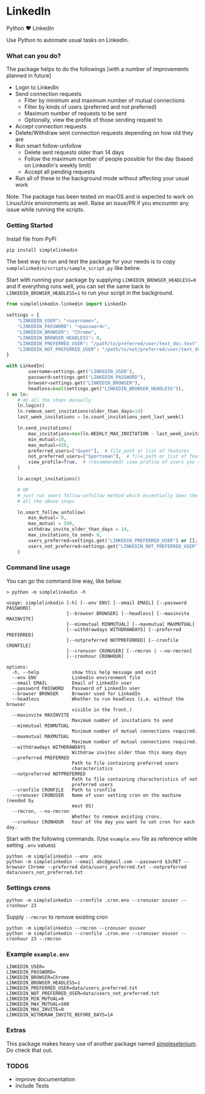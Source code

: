# LinkedIn

Python ❤️ LinkedIn

Use Python to automate usual tasks on LinkedIn.

### What can you do?

The package helps to do the followings [with a number of improvements planned in future]

- Login to LinkedIn
- Send connection requests
    - Filter by minimum and maximum number of mutual connections
    - Filter by kinds of users (preferred and not preferred)
    - Maximum number of requests to be sent
    - Optionally, view the profile of those sending request to
- Accept connection requests
- Delete/Withdraw sent connection requests depending on how old they are
- Run smart follow-unfollow
    - Delete sent requests older than 14 days
    - Follow the maximum number of people possible for the day (based on LinkedIn's weekly limit)
    - Accept all pending requests
- Run all of these in the background mode without affecting your usual work

Note: The package has been tested on macOS and is expected to work on Linux/Unix environments as well. Raise an issue/PR
if you encounter any issue while running the scripts.

### Getting Started

Install file from PyPi

```bash
pip install simplelinkedin
```

The best way to run and test the package for your needs is to copy `samplelinkedin/scripts/sample_script.py` like below.

Start with running your package by supplying `LINKEDIN_BROWSER_HEADLESS=0` and if everything runs well, you can set the same back
to `LINKEDIN_BROWSER_HEADLESS=1` to run your script in the background.

```python
from simplelinkedin.linkedin import LinkedIn

settings = {
    "LINKEDIN_USER": "<username>",
    "LINKEDIN_PASSWORD": "<password>",
    "LINKEDIN_BROWSER": "Chrome",
    "LINKEDIN_BROWSER_HEADLESS": 0,
    "LINKEDIN_PREFERRED_USER": "/path/to/preferred/user/text_doc.text",
    "LINKEDIN_NOT_PREFERRED_USER": "/path/to/not/preferred/user/text_doc.text",
}

with LinkedIn(
        username=settings.get("LINKEDIN_USER"),
        password=settings.get("LINKEDIN_PASSWORD"),
        browser=settings.get("LINKEDIN_BROWSER"),
        headless=bool(settings.get("LINKEDIN_BROWSER_HEADLESS")),
) as ln:
    # do all the steps manually
    ln.login()
    ln.remove_sent_invitations(older_than_days=14)
    last_week_invitations = ln.count_invitations_sent_last_week()

    ln.send_invitations(
        max_invitations=max(ln.WEEKLY_MAX_INVITATION - last_week_invitations , 0),
        min_mutual=10,
        max_mutual=450,
        preferred_users=["Quant"],  # file_path or list of features
        not_preferred_users=["Sportsman"],  # file_path or list of features
        view_profile=True,  # (recommended) view profile of users you sent connection request to
    )

    ln.accept_invitations()

    # OR
    # just run smart follow-unfollow method which essentially does the same thing as
    # all the above steps

    ln.smart_follow_unfollow(
        min_mutual= 0,
        max_mutual = 500,
        withdraw_invite_older_than_days = 14,
        max_invitations_to_send= 0,
        users_preferred=settings.get("LINKEDIN_PREFERRED_USER") or [],
        users_not_preferred=settings.get("LINKEDIN_NOT_PREFERRED_USER") or [],
    )
```


### Command line usage

You can go the command line way, like below.

    > python -m simplelinkedin -h

    usage: simplelinkedin [-h] [--env ENV] [--email EMAIL] [--password PASSWORD]
                          [--browser BROWSER] [--headless] [--maxinvite MAXINVITE]
                          [--minmutual MINMUTUAL] [--maxmutual MAXMUTUAL]
                          [--withdrawdays WITHDRAWDAYS] [--preferred PREFERRED]
                          [--notpreferred NOTPREFERRED] [--cronfile CRONFILE]
                          [--cronuser CRONUSER] [--rmcron | --no-rmcron]
                          [--cronhour CRONHOUR]

    options:
      -h, --help            show this help message and exit
      --env ENV             Linkedin environment file
      --email EMAIL         Email of LinkedIn user
      --password PASSWORD   Password of LinkedIn user
      --browser BROWSER     Browser used for LinkedIn
      --headless            Whether to run headless (i.e. without the browser
                            visible in the front.)
      --maxinvite MAXINVITE
                            Maximum number of invitations to send
      --minmutual MINMUTUAL
                            Minimum number of mutual connections required.
      --maxmutual MAXMUTUAL
                            Maximum number of mutual connections required.
      --withdrawdays WITHDRAWDAYS
                            Withdraw invites older than this many days
      --preferred PREFERRED
                            Path to file containing preferred users
                            characteristics
      --notpreferred NOTPREFERRED
                            Path to file containing characteristics of not
                            preferred users
      --cronfile CRONFILE   Path to cronfile
      --cronuser CRONUSER   Name of user setting cron on the machine (needed by
                            most OS)
      --rmcron, --no-rmcron
                            Whether to remove existing crons.
      --cronhour CRONHOUR   hour of the day you want to set cron for each day.


Start with the following commands. (Use `example.env` file as reference while setting `.env` values)

    python -m simplelinkedin --env .env
    python -m simplelinkedin --email abc@gmail.com --password $3cRET --browser Chrome --preferred data/users_preferred.txt --notpreferred data/users_not_preferred.txt


### Settings crons

    python -m simplelinkedin --cronfile .cron.env --cronuser osuser --cronhour 23

Supply `--rmcron` to remove existing cron

    python -m simplelinkedin --rmcron --cronuser osuser
    python -m simplelinkedin --cronfile .cron.env --cronuser osuser --cronhour 23 --rmcron

### Example `example.env`

    LINKEDIN_USER=
    LINKEDIN_PASSWORD=
    LINKEDIN_BROWSER=Chrome
    LINKEDIN_BROWSER_HEADLESS=1
    LINKEDIN_PREFERRED_USER=data/users_preferred.txt
    LINKEDIN_NOT_PREFERRED_USER=data/users_not_preferred.txt
    LINKEDIN_MIN_MUTUAL=0
    LINKEDIN_MAX_MUTUAL=500
    LINKEDIN_MAX_INVITE=0
    LINKEDIN_WITHDRAW_INVITE_BEFORE_DAYS=14

### Extras

This package makes heavy use of another package named [simpleselenium](https://github.com/inquilabee/simpleselenium). Do check that out.

### TODOS

- improve documentation
- Include Tests

